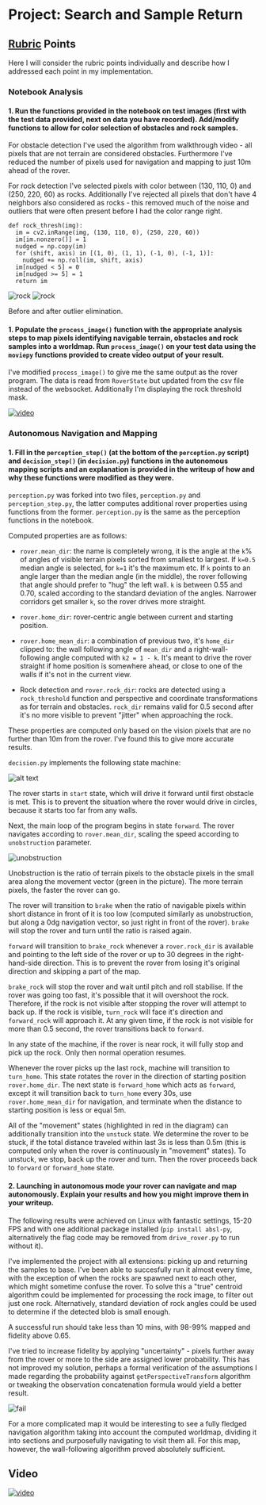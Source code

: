 # Project: Search and Sample Return

[//]: # (Image References)

[image3]: ./calibration_images/example_rock2.jpg
[fsm]: ./misc/D0E3C5A3-D4F0-4207-9E97-7DF045D5C0C4.jpeg
[unobstruction]: ./misc/unobstruction.png
[rock]: ./misc/rock.png
[moviepy]: ./misc/moviepy.png
[fail]: ./misc/fail.png

## [Rubric](https://review.udacity.com/#!/rubrics/916/view) Points
 Here I will consider the rubric points individually and describe how I addressed each point in my implementation.

### Notebook Analysis
#### 1. Run the functions provided in the notebook on test images (first with the test data provided, next on data you have recorded). Add/modify functions to allow for color selection of obstacles and rock samples.
For obstacle detection I've used the algorithm from walkthrough video - all pixels that are not terrain are considered obstacles. Furthermore I've reduced the number of pixels used for navigation and mapping to just 10m ahead of the rover.

For rock detection I've selected pixels with color between (130, 110, 0) and (250, 220, 60) as rocks. Additionally I've rejected all pixels that don't have 4 neighbors also considered as rocks - this removed much of the noise and outliers that were often present before I had the color range right.

```
def rock_thresh(img):
  im = cv2.inRange(img, (130, 110, 0), (250, 220, 60))
  im[im.nonzero()] = 1
  nudged = np.copy(im)
  for (shift, axis) in [(1, 0), (1, 1), (-1, 0), (-1, 1)]:
    nudged += np.roll(im, shift, axis)
  im[nudged < 5] = 0
  im[nudged >= 5] = 1
  return im
```
![rock][image3]
![rock][rock]

Before and after outlier elimination.

#### 1. Populate the `process_image()` function with the appropriate analysis steps to map pixels identifying navigable terrain, obstacles and rock samples into a worldmap.  Run `process_image()` on your test data using the `moviepy` functions provided to create video output of your result.

I've modified `process_image()` to give me the same output as the rover program. The data is read from `RoverState` but updated from the csv file instead of the websocket. Additionally I'm displaying the rock threshold mask.

[![video][moviepy]](./output/test_mapping.mp4)

### Autonomous Navigation and Mapping

#### 1. Fill in the `perception_step()` (at the bottom of the `perception.py` script) and `decision_step()` (in `decision.py`) functions in the autonomous mapping scripts and an explanation is provided in the writeup of how and why these functions were modified as they were.

`perception.py` was forked into two files, `perception.py` and `perception_step.py`, the latter computes additional rover properties using functions from the former. `perception.py` is the same as the perception functions in the notebook.

Computed properties are as follows:

* `rover.mean_dir`: the name is completely wrong, it is the angle at the `k`% of angles of visible terrain pixels sorted from smallest to largest. If `k=0.5` median angle is selected, for `k=1` it's the maximum etc. If `k` points to an angle larger than the median angle (in the middle), the rover following that angle should prefer to "hug" the left wall. `k` is between 0.55 and 0.70, scaled according to the standard deviation of the angles. Narrower corridors get smaller `k`, so the rover drives more straight.

* `rover.home_dir`: rover-centric angle between current and starting position.

* `rover.home_mean_dir`: a combination of previous two, it's `home_dir` clipped to: the wall following angle of `mean_dir` and a right-wall-following angle computed with `k2 = 1 - k`. It's meant to drive the rover straight if home position is somewhere ahead, or close to one of the walls if it's not in the current view.

* Rock detection and `rover.rock_dir`: rocks are detected using a `rock_threshold` function and perspective and coordinate transformations as for terrain and obstacles. `rock_dir` remains valid for 0.5 second after it's no more visible to prevent "jitter" when approaching the rock.

These properties are computed only based on the vision pixels that are no further than 10m from the rover. I've found this to give more accurate results.

`decision.py` implements the following state machine:

![alt text][fsm]

The rover starts in `start` state, which will drive it forward until first obstacle is met. This is to prevent the situation where the rover would drive in circles, because it starts too far from any walls.

Next, the main loop of the program begins in state `forward`. The rover navigates according to `rover.mean_dir`, scaling the speed according to `unobstruction` parameter.

![unobstruction][unobstruction]

Unobstruction is the ratio of terrain pixels to the obstacle pixels in the small area along the movement vector (green in the picture). The more terrain pixels, the faster the rover can go.

 The rover will transition to `brake` when the ratio of navigable pixels within short distance in front of it is too low (computed similarly as unobstruction, but along a 0dg navigation vector, so just right in front of the rover). `brake` will stop the rover and turn until the ratio is raised again.

`forward` will transition to `brake_rock` whenever a `rover.rock_dir` is available and pointing to the left side of the rover or up to 30 degrees in the right-hand-side direction. This is to prevent the rover from losing it's original direction and skipping a part of the map.

`brake_rock` will stop the rover and wait until pitch and roll stabilise. If the rover was going too fast, it's possible that it will overshoot the rock. Therefore, if the rock is not visible after stopping the rover will attempt to back up. If the rock is visible, `turn_rock` will face it's direction and `forward_rock` will approach it. At any given time, if the rock is not visible for more than 0.5 second, the rover transitions back to `forward`.

In any state of the machine, if the rover is near rock, it will fully stop and pick up the rock. Only then normal operation resumes.

Whenever the rover picks up the last rock, machine will transition to `turn_home`. This state rotates the rover in the direction of starting position `rover.home_dir`. The next state is `forward_home` which acts as `forward`, except it will transition back to `turn_home` every 30s, use `rover.home_mean_dir` for navigation, and terminate when the distance to starting position is less or equal 5m.

All of the "movement" states (highlighted in red in the diagram) can additionally transition into the `unstuck` state. We determine the rover to be stuck, if the total distance traveled within last 3s is less than 0.5m (this is computed only when the rover is continuously in "movement" states). To unstuck, we stop, back up the rover and turn. Then the rover proceeds back to `forward` or `forward_home` state.

#### 2. Launching in autonomous mode your rover can navigate and map autonomously.  Explain your results and how you might improve them in your writeup.

The following results were achieved on Linux with fantastic settings, 15-20 FPS and with one additional package installed (`pip install absl-py`, alternatively the flag code may be removed from `drive_rover.py` to run without it).

I've implemented the project with all extensions: picking up and returning the samples to base. I've been able to succesfully run it almost every time, with the exception of when the rocks are spawned next to each other, which might sometime confuse the rover. To solve this a "true" centroid algorithm could be implemented for processing the rock image, to filter out just one rock. Alternatively, standard deviation of rock angles could be used to determine if the detected blob is small enough.

A successful run should take less than 10 mins, with 98-99% mapped and fidelity above 0.65.

I've tried to increase fidelity by applying "uncertainty" - pixels further away from the rover or more to the side are assigned lower probability. This has not improved my solution, perhaps a formal verification of the assumptions I made regarding the probability against `getPerspectiveTransform` algorithm or tweaking the observation concatenation formula would yield a better result.

![fail][fail]

For a more complicated map it would be interesting to see a fully fledged navigation algorithm taking into account the computed worldmap, dividing it into sections and purposefully navigating to visit them all. For this map, however, the wall-following algorithm proved absolutely sufficient.

## Video

[![video](https://img.youtube.com/vi/IUhwW2wrBYU/0.jpg)](https://www.youtube.com/watch?v=IUhwW2wrBYU)

